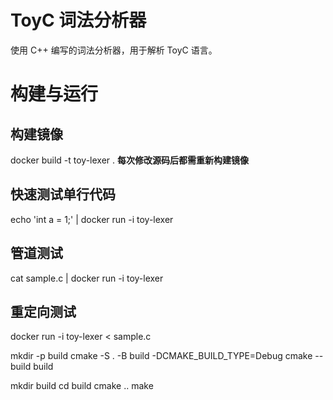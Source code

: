 # ToyC 词法分析器
使用 C++ 编写的词法分析器，用于解析 ToyC 语言。

# 构建与运行

## 构建镜像
docker build -t toy-lexer .
**每次修改源码后都需重新构建镜像**

## 快速测试单行代码
echo 'int a = 1;' | docker run -i toy-lexer

## 管道测试
cat sample.c | docker run -i toy-lexer

## 重定向测试
docker run -i toy-lexer < sample.c

mkdir -p build
cmake -S . -B build -DCMAKE_BUILD_TYPE=Debug
cmake --build build

mkdir build
cd build 
cmake ..
make